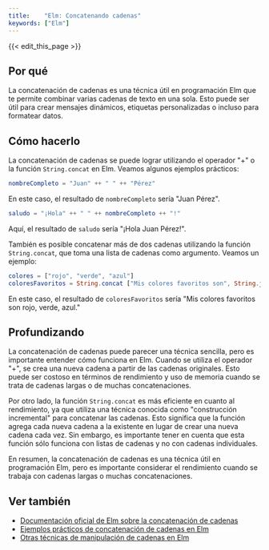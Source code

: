 ```yaml
---
title:    "Elm: Concatenando cadenas"
keywords: ["Elm"]
---
```


{{< edit_this_page >}}

## Por qué
La concatenación de cadenas es una técnica útil en programación Elm que te permite combinar varias cadenas de texto en una sola. Esto puede ser útil para crear mensajes dinámicos, etiquetas personalizadas o incluso para formatear datos.

## Cómo hacerlo

La concatenación de cadenas se puede lograr utilizando el operador "+" o la función `String.concat` en Elm. Veamos algunos ejemplos prácticos:

```elm
nombreCompleto = "Juan" ++ " " ++ "Pérez"
```
En este caso, el resultado de `nombreCompleto` sería "Juan Pérez".

```elm
saludo = "¡Hola" ++ " " ++ nombreCompleto ++ "!"
```

Aquí, el resultado de `saludo` sería "¡Hola Juan Pérez!".

También es posible concatenar más de dos cadenas utilizando la función `String.concat`, que toma una lista de cadenas como argumento. Veamos un ejemplo:

```elm
colores = ["rojo", "verde", "azul"]
coloresFavoritos = String.concat ["Mis colores favoritos son", String.join ", " colores, "."]
```
En este caso, el resultado de `coloresFavoritos` sería "Mis colores favoritos son rojo, verde, azul."

## Profundizando
La concatenación de cadenas puede parecer una técnica sencilla, pero es importante entender cómo funciona en Elm. Cuando se utiliza el operador "+", se crea una nueva cadena a partir de las cadenas originales. Esto puede ser costoso en términos de rendimiento y uso de memoria cuando se trata de cadenas largas o de muchas concatenaciones.

Por otro lado, la función `String.concat` es más eficiente en cuanto al rendimiento, ya que utiliza una técnica conocida como "construcción incremental" para concatenar las cadenas. Esto significa que la función agrega cada nueva cadena a la existente en lugar de crear una nueva cadena cada vez. Sin embargo, es importante tener en cuenta que esta función sólo funciona con listas de cadenas y no con cadenas individuales.

En resumen, la concatenación de cadenas es una técnica útil en programación Elm, pero es importante considerar el rendimiento cuando se trabaja con cadenas largas o muchas concatenaciones.

## Ver también
- [Documentación oficial de Elm sobre la concatenación de cadenas](https://guide.elm-lang.org/strings/concatenation.html)
- [Ejemplos prácticos de concatenación de cadenas en Elm](https://elmprogramming.com/concatenate-strings-elm.html)
- [Otras técnicas de manipulación de cadenas en Elm](https://medium.com/@Dobiasd/string-manipulation-in-elm-532319a0a281)